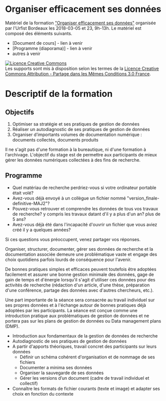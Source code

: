 # Organiser efficacement ses données
Matériel de la formation ["Organiser efficacement ses données"](https://sygefor.reseau-urfist.fr/#!/training/7131/7750) organisée par l'Urfist Bordeaux  les 2018-03-05 et 23, 9h-13h.
Le matériel est composé des éléments suivants.
* [Document de cours] - lien à venir
* [Programme (diaporama)] - lien à venir
* autres à venir

<a rel="license" href="http://creativecommons.org/licenses/by-sa/3.0/fr/"><img alt="Licence Creative Commons" style="border-width:0" src="https://i.creativecommons.org/l/by-sa/3.0/fr/88x31.png" /></a><br />Les supports sont mis à disposition selon les termes de la <a rel="license" href="http://creativecommons.org/licenses/by-sa/3.0/fr/">Licence Creative Commons Attribution -  Partage dans les Mêmes Conditions 3.0 France</a>.

# Descriptif de la formation
## Objectifs
1. Optimiser sa stratégie et ses pratiques de gestion de données
2. Réaliser un autodiagnostic de ses pratiques de gestion de données
3. Organiser d’importants volumes de documentation numérique : documents collectés, documents produits

Il ne s'agit pas d'une formation à la bureautique, ni d'une formation à l'archivage. L'objectif du stage est de permettre aux participants de mieux gérer les données numériques collectées à des fins de recherche.

## Programme

* Quel matériau de recherche perdriez-vous si votre ordinateur portable était volé?
* Avez-vous déjà envoyé à un collègue un fichier nommé "version_finale-definitive-MAJ2"?
* Pouvez-vous retrouver et comprendre les données de tous vos travaux de recherche? y compris les travaux datant d'il y a plus d'un an? plus de 5 ans?
* Avez-vous déjà été dans l'incapacité d'ouvrir un fichier que vous aviez créé il y a quelques années?

Si ces questions vous préoccupent, venez partager vos réponses.

Organiser, structurer, documenter, gérer ses données de recherche et la documentation associée demeure une problématique vaste et engage des choix quotidiens parfois lourds de conséquence pour l'avenir.

De bonnes pratiques simples et efficaces peuvent toutefois être adoptées facilement et assurer une bonne gestion minimale des données, gage de gain de temps et d'énergie lorsqu'il s'agit d'utiliser ces données pour des activités de recherche (rédaction d'un article, d'une thèse, préparation d'une conférence, partage des données avec d'autres chercheurs, etc.).

Une part importante de la séance sera consacrée au travail individuel sur ses propres données et à l'échange autour de bonnes pratiques déjà adoptées par les participants. La séance est conçue comme une introduction pratique aux problématiques de gestion de données et ne portera pas sur les plans de gestion de données ou Data management plans (DMP).

* Introduction aux fondamentaux de la gestion de données de recherche 
* Autodiagnostic de ses pratiques de gestion de données
* A partir d'apports théoriques, travail concret des participants sur leurs données
  * Définir un schéma cohérent d'organisation et de nommage de ses fichiers
  * Documenter a minima ses données
  * Organiser la sauvegarde de ses données
  * Gérer les versions d’un document (cadre de travail individuel et collectif)
* Connaître les formats de fichier courants (texte et image) et adapter ses choix en fonction du contexte


